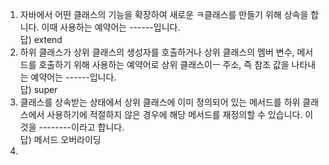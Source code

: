 1) 자바에서 어떤 클래스의 기능을 확장하여 새로운 ㅋ클래스를 만들기 위해 
상속을 합니다. 이때 사용하는 예약어는 ------입니다.   
답) extend
2) 하위 클래스가 상위 클래스의 생성자를 호출하거나 상위 클래스의 멤버 변수, 
메서드를 호출하기 위해 사용하는 예약어로 상위 클래스이ㅡ 주소, 즉 참조 값을 나타내는 
예약어는 ------입니다.  
답) super
3) 클래스를 상속받는 상태에서 상위 클래스에 이미 정의되어 있는 메서드를 하위 클래스에서 사용하기에 적절하지 않은 경우에
해당 메서드를 재정의할 수 있습니다. 이것을 --------이라고 합니다.   
답) 메서드 오버라이딩 
4) 
